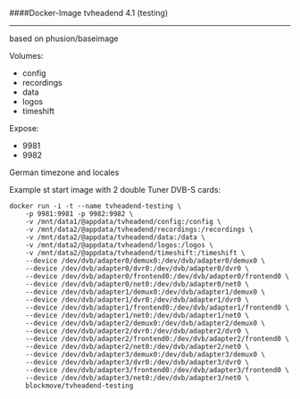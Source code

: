 ####Docker-Image tvheadend 4.1 (testing)
***


based on phusion/baseimage

Volumes:

- config
- recordings
- data
- logos
- timeshift

Expose:

- 9981
- 9982

German timezone and locales

Example st start image with 2 double Tuner DVB-S cards:

	docker run -i -t --name tvheadend-testing \
	    -p 9981:9981 -p 9982:9982 \
	    -v /mnt/data1/@appdata/tvheadend/config:/config \
	    -v /mnt/data2/@appdata/tvheadend/recordings:/recordings \
	    -v /mnt/data2/@appdata/tvheadend/data:/data \
	    -v /mnt/data2/@appdata/tvheadend/logos:/logos \
	    -v /mnt/data2/@appdata/tvheadend/timeshift:/timeshift \
	    --device /dev/dvb/adapter0/demux0:/dev/dvb/adapter0/demux0 \
	    --device /dev/dvb/adapter0/dvr0:/dev/dvb/adapter0/dvr0 \
	    --device /dev/dvb/adapter0/frontend0:/dev/dvb/adapter0/frontend0 \
	    --device /dev/dvb/adapter0/net0:/dev/dvb/adapter0/net0 \
	    --device /dev/dvb/adapter1/demux0:/dev/dvb/adapter1/demux0 \
	    --device /dev/dvb/adapter1/dvr0:/dev/dvb/adapter1/dvr0 \
	    --device /dev/dvb/adapter1/frontend0:/dev/dvb/adapter1/frontend0 \
	    --device /dev/dvb/adapter1/net0:/dev/dvb/adapter1/net0 \
	    --device /dev/dvb/adapter2/demux0:/dev/dvb/adapter2/demux0 \
	    --device /dev/dvb/adapter2/dvr0:/dev/dvb/adapter2/dvr0 \
	    --device /dev/dvb/adapter2/frontend0:/dev/dvb/adapter2/frontend0 \
	    --device /dev/dvb/adapter2/net0:/dev/dvb/adapter2/net0 \
	    --device /dev/dvb/adapter3/demux0:/dev/dvb/adapter3/demux0 \
	    --device /dev/dvb/adapter3/dvr0:/dev/dvb/adapter3/dvr0 \
	    --device /dev/dvb/adapter3/frontend0:/dev/dvb/adapter3/frontend0 \
	    --device /dev/dvb/adapter3/net0:/dev/dvb/adapter3/net0 \
	    blockmove/tvheadend-testing
